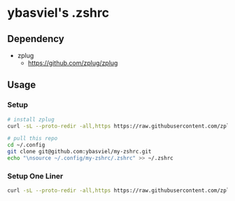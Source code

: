# ybasviel's .zshrc
## Dependency
- zplug
  - https://github.com/zplug/zplug

## Usage

### Setup
```sh
# install zplug
curl -sL --proto-redir -all,https https://raw.githubusercontent.com/zplug/installer/master/installer.zsh | zsh

# pull this repo
cd ~/.config
git clone git@github.com:ybasviel/my-zshrc.git
echo "\nsource ~/.config/my-zshrc/.zshrc" >> ~/.zshrc
```

### Setup One Liner
```zsh
curl -sL --proto-redir -all,https https://raw.githubusercontent.com/zplug/installer/master/installer.zsh | zsh && cd ~/.config && git clone git@github.com:ybasviel/my-zshrc.git && echo "\nsource ~/.config/my-zshrc/.zshrc" >> ~/.zshrc
```
